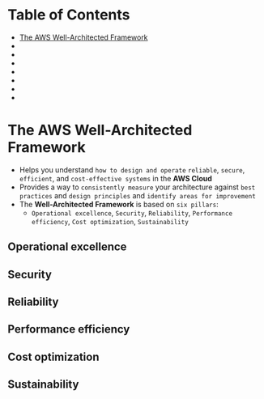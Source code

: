 # Table of Contents
- [The AWS Well-Architected Framework](#)
- [](#)
- [](#)
- [](#)
- [](#)
- [](#)
- [](#)
- [](#)

# The AWS Well-Architected Framework
- Helps you understand `how to design and operate` `reliable`, `secure`, `efficient`, and `cost-effective systems` in the **AWS Cloud**
- Provides a way to `consistently measure` your architecture against `best practices` and `design principles` and `identify areas for improvement`
- The **Well-Architected Framework** is based on `six pillars`:
  - `Operational excellence`, `Security`, `Reliability`, `Performance efficiency`, `Cost optimization`, `Sustainability`
 
## Operational excellence


## Security


## Reliability


## Performance efficiency


## Cost optimization


## Sustainability

